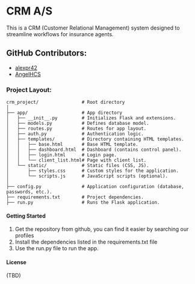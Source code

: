 # CRM A/S

This is a CRM (Customer Relational Management) system designed to streamline workflows for insurance agents.

## GitHub Contributors:
- [alexpr42](https://github.com/alexpr42)
- [AngelHCS](https://github.com/AngelHCS)

### Project Layout:

```
crm_project/                # Root directory
│
├── app/                    # App directory
│   ├── __init__.py         # Initializes Flask and extensions.
│   ├── models.py           # Defines database model.
│   ├── routes.py           # Routes for app layout.
│   ├── auth.py             # Authentication logic.
│   ├── templates/          # Directory containing HTML templates.
│   │   ├── base.html       # Base HTML template.
│   │   ├── dashboard.html  # Dashboard (contains control panel).
│   │   ├── login.html      # Login page.
│   │   └── client_list.html# Page with client list.
│   └── static/             # Static files (CSS, JS).
│       ├── styles.css      # Custom styles for the application.
│       └── scripts.js      # JavaScript scripts (optional).
│
├── config.py               # Application configuration (database, passwords, etc.).
├── requirements.txt        # Project dependencies.
├── run.py                  # Runs the Flask application.
```



#### Getting Started
1. Get the repository from github, you can find it easier by searching our profiles
2. Install the dependencies listed in the requirements.txt file
3. Use the run.py file to run the app.



#### License
(TBD)







